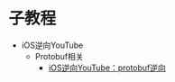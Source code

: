 # 子教程

* iOS逆向YouTube
  * Protobuf相关
    * [iOS逆向YouTube：protobuf逆向](https://book.crifan.org/books/ios_re_protobuf_reverse/website/)
